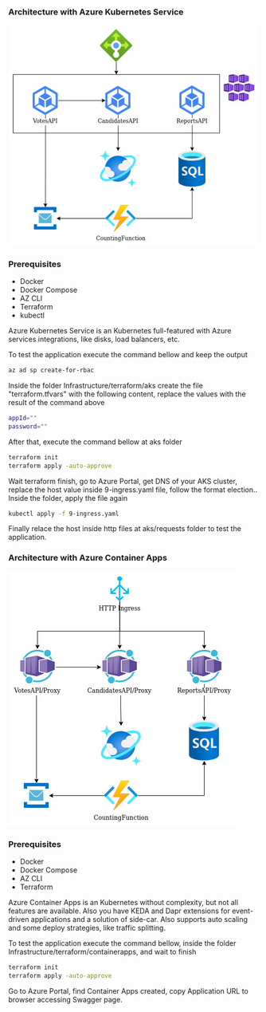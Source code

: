 ### Architecture with Azure Kubernetes Service
![alt architecture](.documentation/aks.jpg "Architecture")

### Prerequisites
- Docker
- Docker Compose
- AZ CLI
- Terraform
- kubectl

Azure Kubernetes Service is an Kubernetes full-featured with Azure services integrations, like disks, load balancers, etc.

To test the application execute the command bellow and keep the output

````sh
az ad sp create-for-rbac
````

Inside the folder Infrastructure/terraform/aks create the file "terraform.tfvars" with the following content, replace the values with the result of the command above

````sh
appId=""
password=""
````

After that, execute the command bellow at aks folder

````sh
terraform init
terraform apply -auto-approve
````

Wait terraform finish, go to Azure Portal, get DNS of your AKS cluster, replace the host value inside 9-ingress.yaml file, follow the format election.<DNS FROM AKS>.
Inside the folder, apply the file again

````sh
kubectl apply -f 9-ingress.yaml
````

Finally relace the host inside http files at aks/requests folder to test the application.

### Architecture with Azure Container Apps
![alt architecture](.documentation/containerapps.jpg "Architecture")

### Prerequisites
- Docker
- Docker Compose
- AZ CLI
- Terraform

Azure Container Apps is an Kubernetes without complexity, but not all features are available. Also you have KEDA and Dapr extensions for event-driven applications and a solution of side-car. Also supports auto scaling and some deploy strategies, like traffic splitting.

To test the application execute the command bellow, inside the folder Infrastructure/terraform/containerapps, and wait to finish

````sh
terraform init
terraform apply -auto-approve
````

Go to Azure Portal, find Container Apps created, copy Application URL to browser accessing Swagger page.